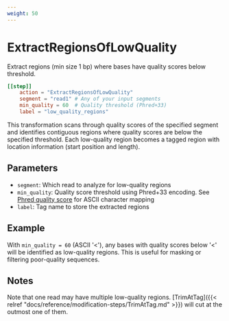 ```yaml
---
weight: 50
---
```


# ExtractRegionsOfLowQuality

Extract regions (min size 1 bp) where bases have quality scores below threshold.

```toml
[[step]]
    action = "ExtractRegionsOfLowQuality"
    segment = "read1" # Any of your input segments
    min_quality = 60  # Quality threshold (Phred+33)
    label = "low_quality_regions"
```

This transformation scans through quality scores of the specified segment and identifies contiguous regions where quality scores are below the specified threshold. Each low-quality region becomes a tagged region with location information (start position and length).

## Parameters

- `segment`: Which read to analyze for low-quality regions
- `min_quality`: Quality score threshold using Phred+33 encoding. See [Phred quality score](https://en.wikipedia.org/wiki/Phred_quality_score#Symbols) for ASCII character mapping
- `label`: Tag name to store the extracted regions

## Example

With `min_quality = 60` (ASCII '<'), any bases with quality scores below '<' will be identified as low-quality regions. This is useful for masking or filtering poor-quality sequences.

## Notes
Note that one read may have multiple low-quality regions. 
[TrimAtTag]({{< relref "docs/reference/modification-steps/TrimAtTag.md" >}})
will cut at the outmost one of them.
